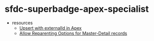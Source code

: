 # sfdc-superbadge-apex-specialist

* resources
  * [Upsert with externalId in Apex](https://developer.salesforce.com/docs/atlas.en-us.apexcode.meta/apexcode/langCon_apex_dml_examples_upsert.htm)
  * [Allow Reparenting Options for Master-Detail records](https://www.packtpub.com/mapt/book/application_development/9781784397562/3/ch03lvl1sec46/master-detail-relationship-options)
